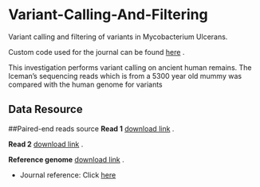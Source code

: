 # Variant-Calling-And-Filtering
Variant calling and filtering of variants in Mycobacterium Ulcerans.

Custom code used for the journal can be found [here](https://github.com/viskky/Variant-Calling) .

This investigation performs variant calling on ancient human remains. The Iceman’s sequencing reads which is from a 5300 year old mummy was compared with the human genome for variants

## Data Resource
##Paired-end reads source 
**Read 1** [download link](https://ftp-trace.ncbi.nih.gov/1000genomes/ftp/phase3/data/HG00096/sequence_read/SRR062634_1.filt.fastq.gz) .


**Read 2** [download link](https://ftp-trace.ncbi.nih.gov/1000genomes/ftp/phase3/data/HG00096/sequence_read/SRR062634_2.filt.fastq.gz) .


**Reference genome** [download link](https://hgdownload.soe.ucsc.edu/goldenPath/hg38/bigZips/hg38.fa.gz) .


* Journal reference: Click [here](https://journals.plos.org/plosone/article?id=10.1371/journal.pone.0099994)
